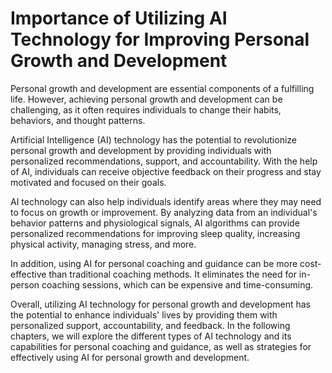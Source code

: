 Importance of Utilizing AI Technology for Improving Personal Growth and Development
=================================================================================================

Personal growth and development are essential components of a fulfilling life. However, achieving personal growth and development can be challenging, as it often requires individuals to change their habits, behaviors, and thought patterns.

Artificial Intelligence (AI) technology has the potential to revolutionize personal growth and development by providing individuals with personalized recommendations, support, and accountability. With the help of AI, individuals can receive objective feedback on their progress and stay motivated and focused on their goals.

AI technology can also help individuals identify areas where they may need to focus on growth or improvement. By analyzing data from an individual's behavior patterns and physiological signals, AI algorithms can provide personalized recommendations for improving sleep quality, increasing physical activity, managing stress, and more.

In addition, using AI for personal coaching and guidance can be more cost-effective than traditional coaching methods. It eliminates the need for in-person coaching sessions, which can be expensive and time-consuming.

Overall, utilizing AI technology for personal growth and development has the potential to enhance individuals' lives by providing them with personalized support, accountability, and feedback. In the following chapters, we will explore the different types of AI technology and its capabilities for personal coaching and guidance, as well as strategies for effectively using AI for personal growth and development.


